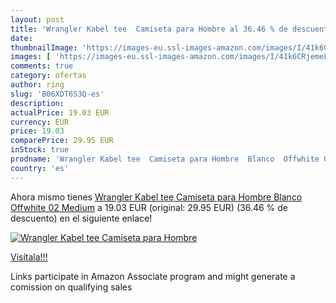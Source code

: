 ```yaml
---
layout: post
title: 'Wrangler Kabel tee  Camiseta para Hombre al 36.46 % de descuento'
date: 
thumbnailImage: 'https://images-eu.ssl-images-amazon.com/images/I/41k6CRjemeL._SL200_.jpg'
images: [ 'https://images-eu.ssl-images-amazon.com/images/I/41k6CRjemeL._SL200_.jpg' ]
comments: true
category: ofertas
author: ring
slug: 'B06XDT6S3Q-es'
description:
actualPrice: 19.03 EUR
currency: EUR
price: 19.03
comparePrice: 29.95 EUR
inStock: true
prodname: 'Wrangler Kabel tee  Camiseta para Hombre  Blanco  Offwhite 02   Medium'
country: 'es'
---
```


Ahora mismo tienes [Wrangler Kabel tee  Camiseta para Hombre  Blanco  Offwhite 02   Medium](https://www.amazon.es/dp/B06XDT6S3Q/?tag=tolees-21) a 19.03 EUR (original: 29.95 EUR) (36.46 %  de descuento) en el siguiente enlace!

[![Wrangler Kabel tee  Camiseta para Hombre](https://images-eu.ssl-images-amazon.com/images/I/41k6CRjemeL._SL200_.jpg)](https://www.amazon.es/dp/B06XDT6S3Q/?tag=tolees-21)

[Visítala!!!](https://www.amazon.es/dp/B06XDT6S3Q/?tag=tolees-21)

Links participate in Amazon Associate program and might generate a comission on qualifying sales
